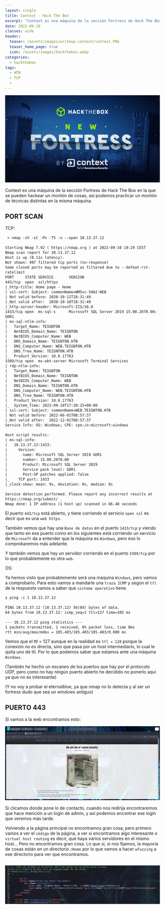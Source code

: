 ```yaml
---
layout: single
title: Context - Hack The Box
excerpt: "Context es una máquina de la sección Fortress de Hack The Box."
date: 2022-09-10
classes: wide
header:
  teaser: /assets/images/writeup-context/context.PNG
  teaser_home_page: true
  icon: /assets/images/hackthebox.webp
categories:
  - hackthebox
tags:  
  - HTB
  - TCP
  - 
---
```


![](/assets/images/writeup-context/context2.jpg)

Context es una máquina de la sección Fortress de Hack The Box en la que se pueden hackear un montón de cosas, así podemos practicar un montón de técnicas distintas en la misma máquina.

## PORT SCAN

TCP:

```
 > nmap -sV -sC -Pn -T5 -n --open 10.13.37.12

Starting Nmap 7.92 ( https://nmap.org ) at 2022-09-10 19:29 CEST
Nmap scan report for 10.13.37.12
Host is up (0.11s latency).
Not shown: 997 filtered tcp ports (no-response)
Some closed ports may be reported as filtered due to --defeat-rst-ratelimit
PORT     STATE SERVICE       VERSION
443/tcp  open  ssl/https
|_http-title: Home page - Home
| ssl-cert: Subject: commonName=WMSvc-SHA2-WEB
| Not valid before: 2020-10-12T18:31:49
|_Not valid after:  2030-10-10T18:31:49
|_http-server-header: Microsoft-IIS/10.0
1433/tcp open  ms-sql-s      Microsoft SQL Server 2019 15.00.2070.00; GDR1
| ms-sql-ntlm-info: 
|   Target_Name: TEIGNTON
|   NetBIOS_Domain_Name: TEIGNTON
|   NetBIOS_Computer_Name: WEB
|   DNS_Domain_Name: TEIGNTON.HTB
|   DNS_Computer_Name: WEB.TEIGNTON.HTB
|   DNS_Tree_Name: TEIGNTON.HTB
|_  Product_Version: 10.0.17763
3389/tcp open  ms-wbt-server Microsoft Terminal Services
| rdp-ntlm-info: 
|   Target_Name: TEIGNTON
|   NetBIOS_Domain_Name: TEIGNTON
|   NetBIOS_Computer_Name: WEB
|   DNS_Domain_Name: TEIGNTON.HTB
|   DNS_Computer_Name: WEB.TEIGNTON.HTB
|   DNS_Tree_Name: TEIGNTON.HTB
|   Product_Version: 10.0.17763
|_  System_Time: 2022-09-10T17:30:25+00:00
| ssl-cert: Subject: commonName=WEB.TEIGNTON.HTB
| Not valid before: 2022-06-01T08:57:37
|_Not valid after:  2022-12-01T08:57:37
Service Info: OS: Windows; CPE: cpe:/o:microsoft:windows

Host script results:
| ms-sql-info: 
|   10.13.37.12:1433: 
|     Version: 
|       name: Microsoft SQL Server 2019 GDR1
|       number: 15.00.2070.00
|       Product: Microsoft SQL Server 2019
|       Service pack level: GDR1
|       Post-SP patches applied: false
|_    TCP port: 1433
|_clock-skew: mean: 9s, deviation: 0s, median: 8s

Service detection performed. Please report any incorrect results at https://nmap.org/submit/ .
Nmap done: 1 IP address (1 host up) scanned in 86.48 seconds
```

El puerto `443/tcp` está abierto, y tiene corriendo el servicio `open ssl` es decir que es una `web https`.

También vemos que hay una `Base de datos` en el puerto `1433/tcp` y viendo que tanto en ese puerto como en los siguientes está corriendo un servicio de `Microsoft` da a entender que la máquina es `Windows`, pero eso lo comprobaremos más adelante.

Y también vemos que hay un servidor corriendo en el puerto `3389/tcp` por lo que probablemente es otra `web`.

OS:

Ya hemos visto que probablemente será una máquina `Windows`, pero vamos a comprobarlo. Para esto vamos a mandarle una `traza ICMP` y según el `ttl` de la respuesta vamos a saber que `sistema operativo` tiene.

```
❯ ping -c 1 10.13.37.12

PING 10.13.37.12 (10.13.37.12) 56(84) bytes of data.
64 bytes from 10.13.37.12: icmp_seq=1 ttl=127 time=105 ms

--- 10.13.37.12 ping statistics ---
1 packets transmitted, 1 received, 0% packet loss, time 0ms
rtt min/avg/max/mdev = 105.403/105.403/105.403/0.000 ms
```

Vemos que el ttl = 127 aunque en la realidad es `ttl = 128` porque la conexión no es directa, sino que pasa por un host intermediario, lo cual le quita uno de ttl. Por lo que podemos saber que estamos ante una máquina `Windows`.

(También he hecho un escaneo de los puertos que hay por el protocolo UDP, pero como no hay ningún puerto abierto he decidido no ponerlo aquí ya que no es interesante)

(Y no voy a probar el eternalblue, ya que nmap no lo detecta y al ser un fortress dudo que sea un windows antiguo)

## PUERTO 443

Si vamos a la web encontramos esto:

![](/assets/images/writeup-context/web-1.PNG)

Si clicamos donde pone lo de contacto, cuando nos redirija encontraremos que hace mención a un login de admin, y así podemos encontrar ese login que veremos más tarde.

Volviendo a la página principal no encontramos gran cosa, pero primero vamos a ver el `código` de la página, a ver si encontramos algo interesante o `virtual host routing` es decir, que haya varios servidores en el mismo host... Pero no encontramos gran cosa. Lo que si, si nos fijamos, la mayoría de cosas están en un directorio `/Home` por lo que vamos a hacer `wfuzzing` a ese directorio para ver que encontramos.

```

```

![](/assets/images/writeup-context/web-code.PNG)
